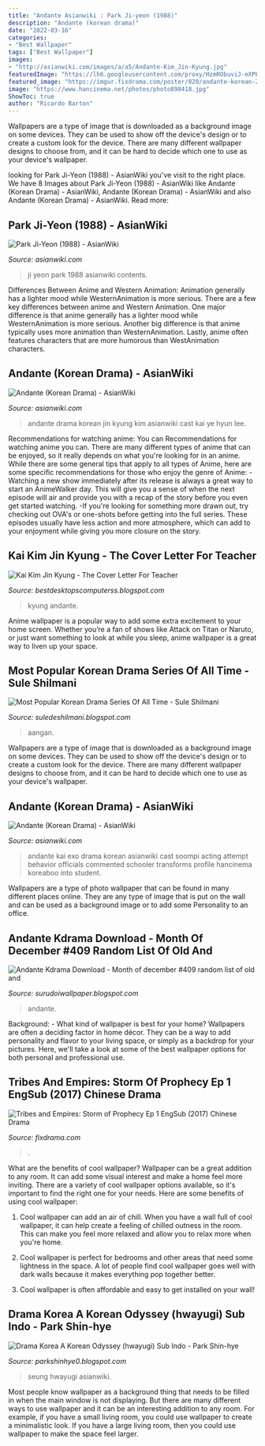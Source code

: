 ```yaml
---
title: "Andante Asianwiki : Park Ji-yeon (1988)"
description: "Andante (korean drama)"
date: "2022-03-16"
categories:
- "Best Wallpaper"
tags: ["Best Wallpaper"]
images:
- "http://asianwiki.com/images/a/a5/Andante-Kim_Jin-Kyung.jpg"
featuredImage: "https://lh6.googleusercontent.com/proxy/HzmRObuviJ-eXPEZy8P_f-7IgpbRMV3mhWWr0_Ue3KjOZGE5uMBApSdA3ndBr12isBFBcd5RYMlQ6nf09LxUadfTDG7Lsp578JcedxtIoTRBc5w9gHaqPfMmLg=s0-d"
featured_image: "https://imgur.fixdrama.com/poster/820/andante-korean-2017-1.jpg?type=small"
image: "https://www.hancinema.net/photos/photo898418.jpg"
ShowToc: true
author: "Ricardo Barton"
---
```



Wallpapers are a type of image that is downloaded as a background image on some devices. They can be used to show off the device's design or to create a custom look for the device. There are many different wallpaper designs to choose from, and it can be hard to decide which one to use as your device's wallpaper.

	

		
looking for Park Ji-Yeon (1988) - AsianWiki you've visit to the right place. We have 8 Images about Park Ji-Yeon (1988) - AsianWiki like Andante (Korean Drama) - AsianWiki, Andante (Korean Drama) - AsianWiki and also Andante (Korean Drama) - AsianWiki. Read more:
		
    
## Park Ji-Yeon (1988) - AsianWiki

<img loading=lazy src="https://asianwiki.com/images/6/6a/Park_Ji-Yeon-1988-p1.jpg" onerror="this.onerror=null;this.src='https://tse4.mm.bing.net/th?id=OIP.ne3RPnZKPLw0dpeyyHSqWwHaE7&amp;pid=15.1';" alt="Park Ji-Yeon (1988) - AsianWiki">

_Source: asianwiki.com_

>ji yeon park 1988 asianwiki contents. 

	

Differences Between Anime and Western Animation: Animation generally has a lighter mood while WesternAnimation is more serious.
There are a few key differences between anime and Western Animation. One major difference is that anime generally has a lighter mood while WesternAnimation is more serious. Another big difference is that anime typically uses more animation than WesternAnimation. Lastly, anime often features characters that are more humorous than WestAnimation characters.

    
## Andante (Korean Drama) - AsianWiki

<img loading=lazy src="http://asianwiki.com/images/a/a5/Andante-Kim_Jin-Kyung.jpg" onerror="this.onerror=null;this.src='https://tse2.mm.bing.net/th?id=OIP.KpAJ_J4hE7IF1Y19apqr3gAAAA&amp;pid=15.1';" alt="Andante (Korean Drama) - AsianWiki">

_Source: asianwiki.com_

>andante drama korean jin kyung kim asianwiki cast kai ye hyun lee. 

	

Recommendations for watching anime: You can
Recommendations for watching anime you can. There are many different types of anime that can be enjoyed, so it really depends on what you're looking for in an anime. While there are some general tips that apply to all types of Anime, here are some specific recommendations for those who enjoy the genre of Anime: 
-Watching a new show immediately after its release is always a great way to start an AnimeWalker day. This will give you a sense of when the next episode will air and provide you with a recap of the story before you even get started watching. 
-If you're looking for something more drawn out, try checking out OVA's or one-shots before getting into the full series. These episodes usually have less action and more atmosphere, which can add to your enjoyment while giving you more closure on the story.

    
## Kai Kim Jin Kyung - The Cover Letter For Teacher

<img loading=lazy src="https://www.hancinema.net/photos/photo898418.jpg" onerror="this.onerror=null;this.src='https://tse4.mm.bing.net/th?id=OIP.tmeiIfZ4du0p2yV1yKxFXAHaHa&amp;pid=15.1';" alt="Kai Kim Jin Kyung - The Cover Letter For Teacher">

_Source: bestdesktopscomputerss.blogspot.com_

>kyung andante. 

	

Anime wallpaper is a popular way to add some extra excitement to your home screen. Whether you’re a fan of shows like Attack on Titan or Naruto, or just want something to look at while you sleep, anime wallpaper is a great way to liven up your space.

    
## Most Popular Korean Drama Series Of All Time - Sule Shilmani

<img loading=lazy src="https://lh6.googleusercontent.com/proxy/HzmRObuviJ-eXPEZy8P_f-7IgpbRMV3mhWWr0_Ue3KjOZGE5uMBApSdA3ndBr12isBFBcd5RYMlQ6nf09LxUadfTDG7Lsp578JcedxtIoTRBc5w9gHaqPfMmLg=s0-d" onerror="this.onerror=null;this.src='https://tse3.mm.bing.net/th?id=OIP.Yxjvxjg72FQpswXqyDZxEAAAAA&amp;pid=15.1';" alt="Most Popular Korean Drama Series Of All Time - Sule Shilmani">

_Source: suledeshilmani.blogspot.com_

>aangan. 

	

Wallpapers are a type of image that is downloaded as a background image on some devices. They can be used to show off the device's design or to create a custom look for the device. There are many different wallpaper designs to choose from, and it can be hard to decide which one to use as your device's wallpaper.

    
## Andante (Korean Drama) - AsianWiki

<img loading=lazy src="http://asianwiki.com/images/7/7e/Andante-K00.jpg" onerror="this.onerror=null;this.src='https://tse1.mm.bing.net/th?id=OIP.-4L1B1THwSwTibktSdf_2wHaDP&amp;pid=15.1';" alt="Andante (Korean Drama) - AsianWiki">

_Source: asianwiki.com_

>andante kai exo drama korean asianwiki cast soompi acting attempt behavior officials commented schooler transforms profile hancinema koreaboo into student. 

	



Wallpapers are a type of photo wallpaper that can be found in many different places online. They are any type of image that is put on the wall and can be used as a background image or to add some Personality to an office.

    
## Andante Kdrama Download - Month Of December #409 Random List Of Old And

<img loading=lazy src="https://images-wixmp-ed30a86b8c4ca887773594c2.wixmp.com/i/680e8014-9bc9-4662-8027-9a123f2c56c1/dbth5wc-1752b05c-3c84-49ca-805b-95b47f874f3e.png" onerror="this.onerror=null;this.src='https://tse1.mm.bing.net/th?id=OIP.4TslOqPrQDlPd-vagmtwHwHaFs&amp;pid=15.1';" alt="Andante Kdrama Download - Month of december #409 random list of old and">

_Source: surudoiwallpaper.blogspot.com_

>andante. 

	

Background: - What kind of wallpaper is best for your home?
Wallpapers are often a deciding factor in home décor. They can be a way to add personality and flavor to your living space, or simply as a backdrop for your pictures. Here, we'll take a look at some of the best wallpaper options for both personal and professional use.

    
## Tribes And Empires: Storm Of Prophecy Ep 1 EngSub (2017) Chinese Drama

<img loading=lazy src="https://imgur.fixdrama.com/poster/820/andante-korean-2017-1.jpg?type=small" onerror="this.onerror=null;this.src='https://tse1.mm.bing.net/th?id=OIP._imAJBZqtXMulYW10MTgpQHaKc&amp;pid=15.1';" alt="Tribes and Empires: Storm of Prophecy Ep 1 EngSub (2017) Chinese Drama">

_Source: fixdrama.com_

>. 

	

What are the benefits of cool wallpaper?
Wallpaper can be a great addition to any room. It can add some visual interest and make a home feel more inviting. There are a variety of cool wallpaper options available, so it's important to find the right one for your needs. Here are some benefits of using cool wallpaper: 
1. Cool wallpaper can add an air of chill. When you have a wall full of cool wallpaper, it can help create a feeling of chilled outness in the room. This can make you feel more relaxed and allow you to relax more when you're home. 

2. Cool wallpaper is perfect for bedrooms and other areas that need some lightness in the space. A lot of people find cool wallpaper goes well with dark walls because it makes everything pop together better. 

3. Cool wallpaper is often affordable and easy to get installed on your wall!

    
## Drama Korea A Korean Odyssey (hwayugi) Sub Indo - Park Shin-hye

<img loading=lazy src="https://lh5.googleusercontent.com/proxy/CMK0CNVNSUwiD6TKinxQzI6b1_moDnEiMZUH8MzQAk-cJcFKzQHCe6W60BMyZKbdYPf0NWPtC_Eh9kwhD2VUZ1K-IPZ0K4RPCWbtQxWLF6M7s30Ua70ZwU1RVQZ3dTSh3eO8=s0-d" onerror="this.onerror=null;this.src='https://tse2.mm.bing.net/th?id=OIP.2F8ZH8gfDFvnwbMn1wOD6AHaEH&amp;pid=15.1';" alt="Drama Korea A Korean Odyssey (hwayugi) Sub Indo - Park Shin-hye">

_Source: parkshinhye0.blogspot.com_

>seung hwayugi asianwiki. 

	

Most people know wallpaper as a background thing that needs to be filled in when the main window is not displaying. But there are many different ways to use wallpaper and it can be an interesting addition to any room. For example, if you have a small living room, you could use wallpaper to create a minimalistic look. If you have a large living room, then you could use wallpaper to make the space feel larger.

